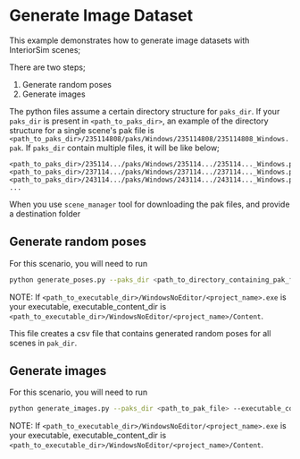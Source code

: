 # Generate Image Dataset

This example demonstrates how to generate image datasets with InteriorSim scenes;

There are two steps;
1. Generate random poses
2. Generate images

The python files assume a certain directory structure for `paks_dir`. If your `paks_dir` is present in `<path_to_paks_dir>`, an example of the directory structure for a single scene's pak file is `<path_to_paks_dir>/235114808/paks/Windows/235114808/235114808_Windows.pak`. If `paks_dir` contain multiple files, it will be like below;

```
<path_to_paks_dir>/235114.../paks/Windows/235114.../235114..._Windows.pak
<path_to_paks_dir>/237114.../paks/Windows/237114.../237114..._Windows.pak
<path_to_paks_dir>/243114.../paks/Windows/243114.../243114..._Windows.pak
...
```

When you use `scene_manager` tool for downloading the pak files, and provide a destination folder

## Generate random poses

For this scenario, you will need to run 

```bash
python generate_poses.py --paks_dir <path_to_directory_containing_pak_files_downloaded_using_scene_manager> --executable_content_dir <path_to_content_directory_of_executable> --num_poses_per_scene <required_number> --poses_file <path_to_output_poses_file>
```
NOTE: If `<path_to_executable_dir>/WindowsNoEditor/<project_name>.exe` is your executable, executable_content_dir is `<path_to_executable_dir>/WindowsNoEditor/<project_name>/Content`.

This file creates a csv file that contains generated random poses for all scenes in `pak_dir`.

## Generate images

For this scenario, you will need to run

```bash
python generate_images.py --paks_dir <path_to_pak_file> --executable_content_dir <path_to_content_directory_of_executable> --poses_file <path_to_poses_file> --output_dir <path_to_output_dir>
```
NOTE: If `<path_to_executable_dir>/WindowsNoEditor/<project_name>.exe` is your executable, executable_content_dir is `<path_to_executable_dir>/WindowsNoEditor/<project_name>/Content`.
